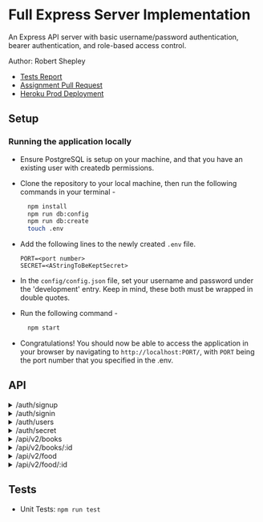 # Full Express Server Implementation

An Express API server with basic username/password authentication, bearer authentication, and role-based access control.

Author: Robert Shepley
<!-- Replace URL's and add more necessary links -->
- [Tests Report](https://github.com/ShepleySound/full-auth-api/actions)
- [Assignment Pull Request](https://github.com/ShepleySound/full-auth-api/pull/1)
- [Heroku Prod Deployment](https://shepley-full-auth-api.herokuapp.com/)

## Setup

### Running the application locally

- Ensure PostgreSQL is setup on your machine, and that you have an existing user with createdb permissions.

- Clone the repository to your local machine, then run the following commands in your terminal -

  ```bash
    npm install
    npm run db:config
    npm run db:create
    touch .env
  ```

- Add the following lines to the newly created `.env` file.

  ```text
  PORT=<port number>
  SECRET=<AStringToBeKeptSecret>
  ```

- In the `config/config.json` file, set your username and password under the 'development' entry. Keep in mind, these both must be wrapped in double quotes.

- Run the following command -

  ```bash
    npm start
  ```

- Congratulations! You should now be able to access the application in your browser by navigating to `http://localhost:PORT/`, with `PORT` being the port number that you specified in the .env.

## API

<details><summary>/auth/signup</summary>

#### POST

##### Responses

| Code | Description |
| ---- | ----------- |
| 201 | OK |
| 401 | Unauthorized |
</details>

<details><summary>/auth/signin</summary>

#### POST

##### Responses

| Code | Description |
| ---- | ----------- |
| 200 | OK |
| 401 | Unauthorized |

| Security
| --- |
| BasicAuth |
</details>

<details><summary>/auth/users</summary>

#### GET

##### Responses

| Code | Description |
| ---- | ----------- |
| 200 | OK |
| 401 | Unauthorized |

| Security | Required Permission |
| --- | --- |
| BearerAuth / RBAC | DELETE |
</details>

<details><summary>/auth/secret</summary>

#### GET

##### Responses

| Code | Description |
| ---- | ----------- |
| 200 | OK |
| 401 | Unauthorized |

| Security
| --- |
| BearerAuth |
</details>

<details><summary>/api/v2/books</summary>

#### GET

##### Responses

| Code | Description |
| ---- | ----------- |
| 200 | OK |
| 401 | Unauthorized |

| Security
| --- |
| BearerAuth |

#### POST

##### Responses

| Code | Description |
| ---- | ----------- |
| 201 | OK |
| 401 | Unauthorized |

| Security | Required Permission |
| --- | --- |
| BearerAuth / RBAC | CREATE |
</details>

<details><summary>/api/v2/books/:id</summary>

#### POST

##### Responses

| Code | Description |
| ---- | ----------- |
| 201 | OK |
| 401 | Unauthorized |

| Security | Required Permission |
| --- | --- |
| BearerAuth / RBAC | CREATE |

#### GET

##### Responses

| Code | Description |
| ---- | ----------- |
| 200 | OK |
| 401 | Unauthorized |

| Security
| --- |
| BearerAuth |

#### PUT/PATCH

##### Responses

| Code | Description |
| ---- | ----------- |
| 200 | OK |
| 401 | Unauthorized |

| Security | Required Permission |
| --- | --- |
| BearerAuth / RBAC | UPDATE |

#### DELETE

##### Responses

| Code | Description |
| ---- | ----------- |
| 200 | OK |
| 401 | Unauthorized |

| Security | Required Permission |
| --- | --- |
| BearerAuth / RBAC | DELETE |
</details>

<details><summary>/api/v2/food</summary>

#### GET

##### Responses

| Code | Description |
| ---- | ----------- |
| 200 | OK |
| 401 | Unauthorized |

| Security
| --- |
| BearerAuth |

#### POST

##### Responses

| Code | Description |
| ---- | ----------- |
| 201 | OK |
| 401 | Unauthorized |

| Security | Required Permission |
| --- | --- |
| BearerAuth / RBAC | CREATE |
</details>

<details><summary>/api/v2/food/:id</summary>

#### POST

##### Responses

| Code | Description |
| ---- | ----------- |
| 201 | OK |
| 401 | Unauthorized |

| Security | Required Permission |
| --- | --- |
| BearerAuth / RBAC | CREATE |

#### GET

##### Responses

| Code | Description |
| ---- | ----------- |
| 200 | OK |
| 401 | Unauthorized |

| Security
| --- |
| BearerAuth |

#### PUT/PATCH

##### Responses

| Code | Description |
| ---- | ----------- |
| 200 | OK |
| 401 | Unauthorized |

| Security | Required Permission |
| --- | --- |
| BearerAuth / RBAC | UPDATE |

#### DELETE

##### Responses

| Code | Description |
| ---- | ----------- |
| 200 | OK |
| 401 | Unauthorized |

| Security | Required Permission |
| --- | --- |
| BearerAuth / RBAC | DELETE |
</details>

## Tests

- Unit Tests: `npm run test`

<!-- ## Structure Diagram

(Created with [app.diagrams.net](https://app.diagrams.net/))

![Diagram]() -->
